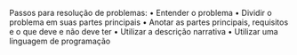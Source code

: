 Passos para resolução de problemas:
• Entender o problema
• Dividir o problema em suas partes principais
• Anotar as partes principais, requisitos e o que deve e não deve ter
• Utilizar a descrição narrativa
• Utilizar uma linguagem de programação
